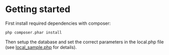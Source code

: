 # Getting started

First install required dependencies with composer:

    php composer.phar install
    
Then setup the database and set the correct parameters in the local.php file (see [local_sample.php](./local_sample.php)
for details).
